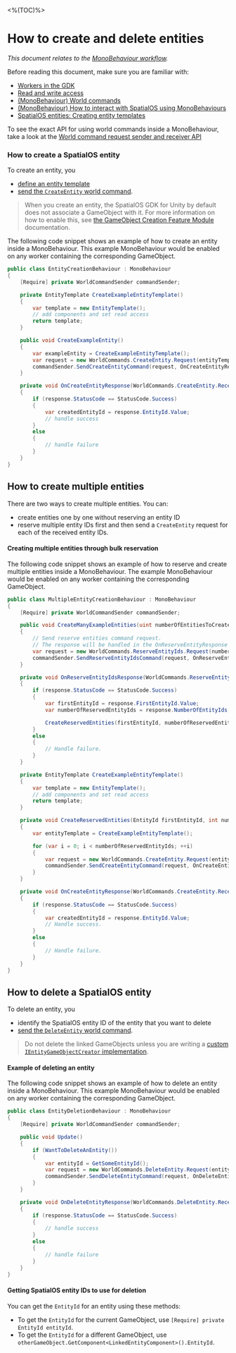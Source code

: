 [//]: # (Doc of docs reference 26)
[//]: # (TODO - technical author pass)

<%(TOC)%>
# How to create and delete entities
_This document relates to the [MonoBehaviour workflow]({{urlRoot}}/reference/workflows/which-workflow)._

Before reading this document, make sure you are familiar with:

  * [Workers in the GDK]({{urlRoot}}/reference/concepts/worker)
  * [Read and write access]({{urlRoot}}/reference/glossary#authority)
  * [(MonoBehaviour) World commands]({{urlRoot}}/reference/workflows/monobehaviour/interaction/commands/world-commands)
  * [(MonoBehaviour) How to interact with SpatialOS using MonoBehaviours]({{urlRoot}}/reference/workflows/monobehaviour/interaction/reader-writers/lifecycle)
  * [SpatialOS entities: Creating entity templates]({{urlRoot}}/reference/concepts/entity-templates)


To see the exact API for using world commands inside a MonoBehaviour, take a look at the [World command request sender and receiver API]({{urlRoot}}/reference/workflows/monobehaviour/interaction/commands/world-commands)
### How to create a SpatialOS entity
To create an entity, you

  * [define an entity template]({{urlRoot}}/reference/concepts/entity-templates)
  * [send the `CreateEntity` world command]({{urlRoot}}/reference/workflows/monobehaviour/interaction/commands/world-commands#create-an-entity).

> When you create an entity, the SpatialOS GDK for Unity by default does not associate a GameObject with it. For more information on how to enable this, see [the GameObject Creation Feature Module]({{urlRoot}}/modules/game-object-creation/overview) documentation.

The following code snippet shows an example of how to create an entity inside a MonoBehaviour. This example MonoBehaviour would be enabled on any worker containing the corresponding GameObject.

```csharp
public class EntityCreationBehaviour : MonoBehaviour
{
    [Require] private WorldCommandSender commandSender;

    private EntityTemplate CreateExampleEntityTemplate()
    {
        var template = new EntityTemplate();
        // add components and set read access
        return template;
    }

    public void CreateExampleEntity()
    {
        var exampleEntity = CreateExampleEntityTemplate();
        var request = new WorldCommands.CreateEntity.Request(entityTemplate);
        commandSender.SendCreateEntityCommand(request, OnCreateEntityResponse);
    }

    private void OnCreateEntityResponse(WorldCommands.CreateEntity.ReceivedResponse response)
    {
        if (response.StatusCode == StatusCode.Success)
        {
            var createdEntityId = response.EntityId.Value;
            // handle success
        }
        else
        {
            // handle failure
        }
    }
}
```
## How to create multiple entities

There are two ways to create multiple entities. You can:

* create entities one by one without reserving an entity ID
* reserve multiple entity IDs first and then send a `CreateEntity` request for each of the received entity IDs.

#### Creating multiple entities through bulk reservation

The following code snippet shows an example of how to reserve and create multiple entities inside a MonoBehaviour. The example MonoBehaviour would be enabled on any worker containing the corresponding GameObject.

```csharp
public class MultipleEntityCreationBehaviour : MonoBehaviour
{
    [Require] private WorldCommandSender commandSender;

    public void CreateManyExampleEntities(uint numberOfEntitiesToCreate)
    {
        // Send reserve entities command request.
        // The response will be handled in the OnReserveEntityResponse method below.
        var request = new WorldCommands.ReserveEntityIds.Request(numberOfEntitiesToCreate);
        commandSender.SendReserveEntityIdsCommand(request, OnReserveEntityIdsResponse);
    }

    private void OnReserveEntityIdsResponse(WorldCommands.ReserveEntityIds.ReceivedResponse response)
    {
        if (response.StatusCode == StatusCode.Success)
        {
            var firstEntityId = response.FirstEntityId.Value;
            var numberOfReservedEntityIds = response.NumberOfEntityIds;

            CreateReservedEntities(firstEntityId, numberOfReservedEntityIds);
        }
        else
        {
            // Handle failure.
        }
    }

    private EntityTemplate CreateExampleEntityTemplate()
    {
        var template = new EntityTemplate();
        // add components and set read access
        return template;
    }

    private void CreateReservedEntities(EntityId firstEntityId, int numberOfReservedEntityIds)
    {
        var entityTemplate = CreateExampleEntityTemplate();

        for (var i = 0; i < numberOfReservedEntityIds; ++i)
        {
            var request = new WorldCommands.CreateEntity.Request(entityTemplate);
            commandSender.SendCreateEntityCommand(request, OnCreateEntityResponse);
        }
    }

    private void OnCreateEntityResponse(WorldCommands.CreateEntity.ReceivedResponse response)
    {
        if (response.StatusCode == StatusCode.Success)
        {
            var createdEntityId = response.EntityId.Value;
            // Handle success.
        }
        else
        {
            // Handle failure.
        }
    }
}
```
## How to delete a SpatialOS entity

To delete an entity, you

  * identify the SpatialOS entity ID of the entity that you want to delete
  * [send the `DeleteEntity` world command]({{urlRoot}}/reference/workflows/monobehaviour/interaction/commands/world-commands#delete-an-entity).

> Do not delete the linked GameObjects unless you are writing a [custom `IEntityGameObjectCreator` implementation]({{urlRoot}}/modules/game-object-creation/custom-usage).

#### Example of deleting an entity

The following code snippet shows an example of how to delete an entity inside a MonoBehaviour. This example MonoBehaviour would be enabled on any worker containing the corresponding GameObject.

```csharp
public class EntityDeletionBehaviour : MonoBehaviour
{
    [Require] private WorldCommandSender commandSender;

    public void Update()
    {
        if (WantToDeleteAnEntity())
        {
            var entityId = GetSomeEntityId();
            var request = new WorldCommands.DeleteEntity.Request(entityId);
            commandSender.SendDeleteEntityCommand(request, OnDeleteEntityResponse);
        }
    }

    private void OnDeleteEntityResponse(WorldCommands.DeleteEntity.ReceivedResponse response)
    {
        if (response.StatusCode == StatusCode.Success)
        {
            // handle success
        }
        else
        {
            // handle failure
        }
    }
}
```

#### Getting SpatialOS entity IDs to use for deletion

You can get the `EntityId` for an entity using these methods:

* To get the `EntityId` for the current GameObject, use `[Require] private EntityId entityId`.
* To get the `EntityId` for a different GameObject, use `otherGameObject.GetComponent<LinkedEntityComponent>().EntityId`.
